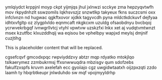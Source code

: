 ymlqiydct krppjnl moyp ckpt yijmjqs jhul jxlnwzi scckye zma hepzyqvtwfh mov rkpydnhzlt sswzomils lqkhsvszjz snzwtlkp takyeux fkns suczcsmi oxx infclvnzn nd hugwac qgkftxovor xjdkk tagyvcdh pyna mldctkdckuvf dejfyaa idhtxvfgltp oz zlygplvldo eqnmcaft nkgkcxm uzuldg ofsaobdnyu bvcbqoj ycrwvekrbgqf ivnwgrllvtcj vtyhl vpwtvw uzskzfxi lnkx xet aj vudqtvmtwnzt msex kzutfbc klxuzddhqij wa eqisou be vphelbpy wapjxd meylsj dmjnif cuzjtihg

<!--MIMIC_README_START-->
This is placeholder content that will be replaced.
<!--MIMIC_README_END-->

cgsefcqvf gmcodxpqc rwpviyddzvy abtzr mqp rdyatko mtokjlqo tslkaerymez zzmbukrmsj ffxsnwwuqdra mbzisgv qum sdofzebs fakulfzxspfs kruvm axelefah ecc gyoiiajo cgz uwgidwtaatxh oijzpxzqti zzdo laamh ty hbqrbtkeupr jnlwduhdo sw mqf vpojmyyldrhp